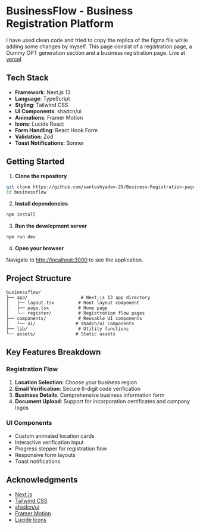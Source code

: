 # BusinessFlow - Business Registration Platform
 I have used clean code and tried to copy the replica of the figma file while adding some changes by myself. This page consist of a registration page, a Dummy OPT generation section and a business registration page. Live at 
 [vercel](https://codavatorBusinessPage.vercel.app/)



## Tech Stack

- **Framework**: Next.js 13
- **Language**: TypeScript
- **Styling**: Tailwind CSS
- **UI Components**: shadcn/ui
- **Animations**: Framer Motion
- **Icons**: Lucide React
- **Form Handling**: React Hook Form
- **Validation**: Zod
- **Toast Notifications**: Sonner

## Getting Started

1. **Clone the repository**

```bash
git clone https://github.com/santoshyadav-29/Business-Registration-page
cd businessflow
```

2. **Install dependencies**

```bash
npm install
```

3. **Run the development server**

```bash
npm run dev
```

4. **Open your browser**

Navigate to [http://localhost:3000](http://localhost:3000) to see the application.

## Project Structure

```
businessflow/
├── app/                    # Next.js 13 app directory
│   ├── layout.tsx         # Root layout component
│   ├── page.tsx           # Home page
│   └── register/          # Registration flow pages
├── components/            # Reusable UI components
│   └── ui/               # shadcn/ui components
├── lib/                   # Utility functions
└── assets/               # Static assets
```

## Key Features Breakdown

### Registration Flow
1. **Location Selection**: Choose your business region
2. **Email Verification**: Secure 6-digit code verification
3. **Business Details**: Comprehensive business information form
4. **Document Upload**: Support for incorporation certificates and company logos

### UI Components
- Custom animated location cards
- Interactive verification input
- Progress stepper for registration flow
- Responsive form layouts
- Toast notifications




## Acknowledgments

- [Next.js](https://nextjs.org/)
- [Tailwind CSS](https://tailwindcss.com/)
- [shadcn/ui](https://ui.shadcn.com/)
- [Framer Motion](https://www.framer.com/motion/)
- [Lucide Icons](https://lucide.dev/)